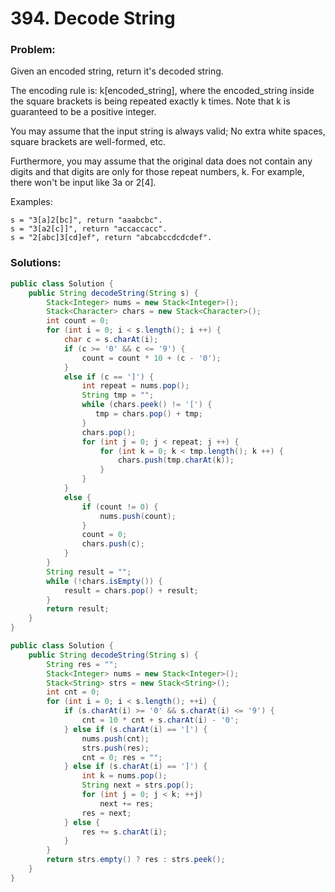 # 394. Decode String

### Problem:

Given an encoded string, return it's decoded string.

The encoding rule is: k[encoded_string], where the encoded_string inside the square brackets is being repeated exactly k times. Note that k is guaranteed to be a positive integer.

You may assume that the input string is always valid; No extra white spaces, square brackets are well-formed, etc.

Furthermore, you may assume that the original data does not contain any digits and that digits are only for those repeat numbers, k. For example, there won't be input like 3a or 2[4].

Examples:
```
s = "3[a]2[bc]", return "aaabcbc".
s = "3[a2[c]]", return "accaccacc".
s = "2[abc]3[cd]ef", return "abcabccdcdcdef".
```

### Solutions:

```java
public class Solution {
    public String decodeString(String s) {
        Stack<Integer> nums = new Stack<Integer>();
        Stack<Character> chars = new Stack<Character>();
        int count = 0;
        for (int i = 0; i < s.length(); i ++) {
            char c = s.charAt(i);
            if (c >= '0' && c <= '9') {
                count = count * 10 + (c - '0');
            }
            else if (c == ']') {
                int repeat = nums.pop();
                String tmp = "";
                while (chars.peek() != '[') {
                   tmp = chars.pop() + tmp;     
                }
                chars.pop();
                for (int j = 0; j < repeat; j ++) {
                    for (int k = 0; k < tmp.length(); k ++) {
                        chars.push(tmp.charAt(k));
                    }
                }
            }
            else {
                if (count != 0) {
                    nums.push(count);
                }   
                count = 0;
                chars.push(c);
            }
        }
        String result = "";
        while (!chars.isEmpty()) {
            result = chars.pop() + result;
        }
        return result;
    }
}
```

```java
public class Solution {
    public String decodeString(String s) {
        String res = "";
        Stack<Integer> nums = new Stack<Integer>();
        Stack<String> strs = new Stack<String>();
        int cnt = 0;
        for (int i = 0; i < s.length(); ++i) {
            if (s.charAt(i) >= '0' && s.charAt(i) <= '9') {
                cnt = 10 * cnt + s.charAt(i) - '0';
            } else if (s.charAt(i) == '[') {
                nums.push(cnt);
                strs.push(res);
                cnt = 0; res = "";
            } else if (s.charAt(i) == ']') {
                int k = nums.pop();
                String next = strs.pop();
                for (int j = 0; j < k; ++j) 
                    next += res;
                res = next; 
            } else {
                res += s.charAt(i);
            }
        }
        return strs.empty() ? res : strs.peek();
    }
}
```